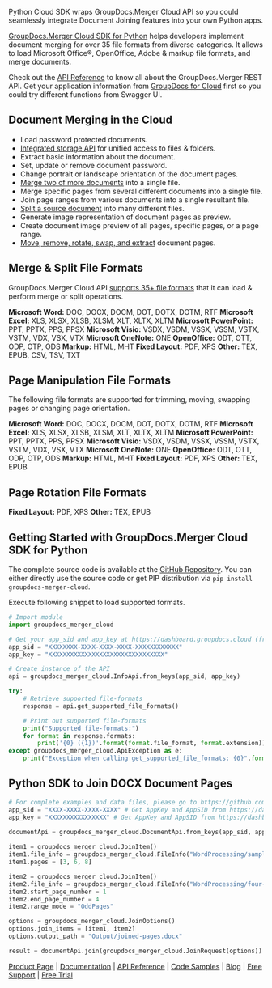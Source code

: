 Python Cloud SDK wraps GroupDocs.Merger Cloud API so you could seamlessly integrate Document Joining features into your own Python apps.

[GroupDocs.Merger Cloud SDK for Python](https://products.groupdocs.cloud/merger/python) helps developers implement document merging for over 35 file formats from diverse categories. It allows to load Microsoft Office®, OpenOffice, Adobe & markup file formats, and merge documents. 

Check out the [API Reference](https://apireference.groupdocs.cloud/merger/) to know all about the GroupDocs.Merger REST API. Get your application information from [GroupDocs for Cloud](https://dashboard.groupdocs.cloud/#/apps) first so you could try different functions from Swagger UI.

## Document Merging in the Cloud

- Load password protected documents.
- [Integrated storage API](https://wiki.groupdocs.cloud/editorcloud/developer-guide/storage-operations/) for unified access to files & folders.
- Extract basic information about the document.
- Set, update or remove document password.
- Change portrait or landscape orientation of the document pages.
- [Merge two of more documents](https://wiki.groupdocs.cloud/mergercloud/developer-guide/document-operations/join-multiple-documents/) into a single file.
- Merge specific pages from several different documents into a single file.
- Join page ranges from various documents into a single resultant file.
- [Split a source document](https://wiki.groupdocs.cloud/mergercloud/developer-guide/document-operations/split-document/) into many different files.
- Generate image representation of document pages as preview.
- Create document image preview of all pages, specific pages, or a page range.
- [Move, remove, rotate, swap, and extract](https://wiki.groupdocs.cloud/mergercloud/developer-guide/pages-operations/) document pages.

## Merge & Split File Formats

GroupDocs.Merger Cloud API [supports 35+ file formats](https://wiki.groupdocs.cloud/mergercloud/getting-started/supported-document-formats/) that it can load & perform merge or split operations.

**Microsoft Word:** DOC, DOCX, DOCM, DOT, DOTX, DOTM, RTF
**Microsoft Excel:** XLS, XLSX, XLSB, XLSM, XLT, XLTX, XLTM
**Microsoft PowerPoint:** PPT, PPTX, PPS, PPSX
**Microsoft Visio:** VSDX, VSDM, VSSX, VSSM, VSTX, VSTM, VDX, VSX, VTX
**Microsoft OneNote:** ONE
**OpenOffice:** ODT, OTT, ODP, OTP, ODS
**Markup:** HTML, MHT
**Fixed Layout:** PDF, XPS
**Other:** TEX, EPUB, CSV, TSV, TXT

## Page Manipulation File Formats

The following file formats are supported for trimming, moving, swapping pages or changing page orientation.

**Microsoft Word:** DOC, DOCX, DOCM, DOT, DOTX, DOTM, RTF
**Microsoft Excel:** XLS, XLSX, XLSB, XLSM, XLT, XLTX, XLTM
**Microsoft PowerPoint:** PPT, PPTX, PPS, PPSX
**Microsoft Visio:** VSDX, VSDM, VSSX, VSSM, VSTX, VSTM, VDX, VSX, VTX
**Microsoft OneNote:** ONE
**OpenOffice:** ODT, OTT, ODP, OTP, ODS
**Markup:** HTML, MHT
**Fixed Layout:** PDF, XPS
**Other:** TEX, EPUB

## Page Rotation File Formats

**Fixed Layout:** PDF, XPS
**Other:** TEX, EPUB

## Getting Started with GroupDocs.Merger Cloud SDK for Python

The complete source code is available at the [GitHub Repository](https://github.com/groupdocs-merger-cloud/groupdocs-merger-cloud-python). You can either directly use the source code or get PIP distribution via `pip install groupdocs-merger-cloud`.

Execute following snippet to load supported formats.

```python
# Import module
import groupdocs_merger_cloud

# Get your app_sid and app_key at https://dashboard.groupdocs.cloud (free registration is required).
app_sid = "XXXXXXXX-XXXX-XXXX-XXXX-XXXXXXXXXXXX"
app_key = "XXXXXXXXXXXXXXXXXXXXXXXXXXXXXXXX"

# Create instance of the API
api = groupdocs_merger_cloud.InfoApi.from_keys(app_sid, app_key)

try:
    # Retrieve supported file-formats
    response = api.get_supported_file_formats()

    # Print out supported file-formats
    print("Supported file-formats:")
    for format in response.formats:
        print('{0} ({1})'.format(format.file_format, format.extension)) 
except groupdocs_merger_cloud.ApiException as e:
    print("Exception when calling get_supported_file_formats: {0}".format(e.message))
```

## Python SDK to Join DOCX Document Pages

```python
# For complete examples and data files, please go to https://github.com/groupdocs-merger-cloud/groupdocs-merger-cloud-python-samples
app_sid = "XXXX-XXXX-XXXX-XXXX" # Get AppKey and AppSID from https://dashboard.groupdocs.cloud
app_key = "XXXXXXXXXXXXXXXX" # Get AppKey and AppSID from https://dashboard.groupdocs.cloud
  
documentApi = groupdocs_merger_cloud.DocumentApi.from_keys(app_sid, app_key)

item1 = groupdocs_merger_cloud.JoinItem()
item1.file_info = groupdocs_merger_cloud.FileInfo("WordProcessing/sample-10-pages.docx")
item1.pages = [3, 6, 8]

item2 = groupdocs_merger_cloud.JoinItem()
item2.file_info = groupdocs_merger_cloud.FileInfo("WordProcessing/four-pages.docx")
item2.start_page_number = 1
item2.end_page_number = 4
item2.range_mode = "OddPages"

options = groupdocs_merger_cloud.JoinOptions()
options.join_items = [item1, item2]
options.output_path = "Output/joined-pages.docx"

result = documentApi.join(groupdocs_merger_cloud.JoinRequest(options))
```

[Product Page](https://products.groupdocs.cloud/merger/python) | [Documentation](https://wiki.groupdocs.cloud/mergercloud/) | [API Reference](https://apireference.groupdocs.cloud/merger/) | [Code Samples](https://github.com/groupdocs-merger-cloud/groupdocs-merger-cloud-python) | [Blog](https://blog.groupdocs.cloud/category/merger/) | [Free Support](https://forum.groupdocs.cloud/c/merger) | [Free Trial](https://dashboard.groupdocs.cloud/#/apps)
